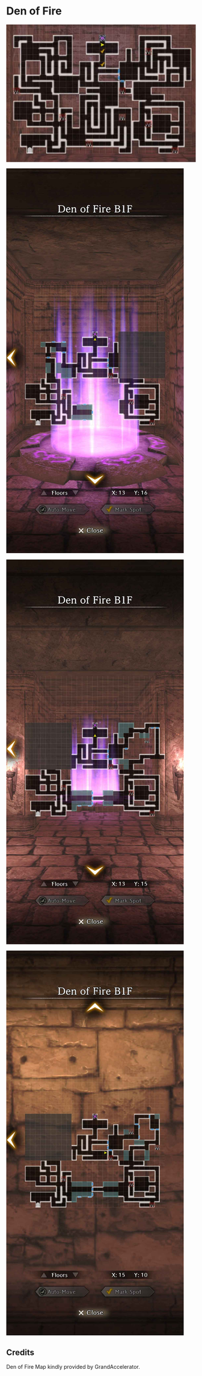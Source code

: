 # Den of Fire

![Den of Fire](img/den-of-fire/den-of-fire-1.jpg)

![Den of Fire](img/den-of-fire/den-of-fire-2.jpg)

![Den of Fire](img/den-of-fire/den-of-fire-3.jpg)

![Den of Fire](img/den-of-fire/den-of-fire-4.jpg)

## Credits

Den of Fire Map kindly provided by GrandAccelerator.
